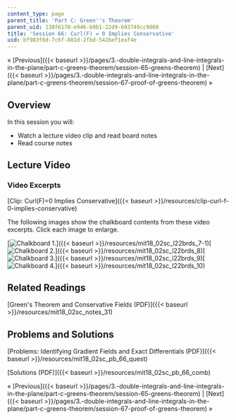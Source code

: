 ```yaml
---
content_type: page
parent_title: 'Part C: Green''s Theorem'
parent_uid: 138f6170-e946-b9b1-22d9-693749cc9860
title: 'Session 66: Curl(F) = 0 Implies Conservative'
uid: bf983f8d-7c6f-881d-2fbd-5426ef1eaf4e
---
```


« [Previous]({{< baseurl >}}/pages/3.-double-integrals-and-line-integrals-in-the-plane/part-c-greens-theorem/session-65-greens-theorem) | [Next]({{< baseurl >}}/pages/3.-double-integrals-and-line-integrals-in-the-plane/part-c-greens-theorem/session-67-proof-of-greens-theorem) »

Overview
--------

In this session you will:

*   Watch a lecture video clip and read board notes
*   Read course notes

Lecture Video
-------------

### Video Excerpts

[Clip: Curl(F)=0 Implies Conservative]({{< baseurl >}}/resources/clip-curl-f-0-implies-conservative)

The following images show the chalkboard contents from these video excerpts. Click each image to enlarge.

[![Chalkboard 1.](BASEURL_PLACEHOLDER/resources/mit18_02sc_l22brds_7a-1)]({{< baseurl >}}/resources/mit18_02sc_l22brds_7-1)[![Chalkboard 2.](BASEURL_PLACEHOLDER/resources/mit18_02sc_l22brds_8a)]({{< baseurl >}}/resources/mit18_02sc_l22brds_8)[![Chalkboard 3.](BASEURL_PLACEHOLDER/resources/mit18_02sc_l22brds_9a)]({{< baseurl >}}/resources/mit18_02sc_l22brds_9)[![Chalkboard 4.](BASEURL_PLACEHOLDER/resources/mit18_02sc_l22brds_10a)]({{< baseurl >}}/resources/mit18_02sc_l22brds_10)

Related Readings
----------------

[Green's Theorem and Conservative Fields (PDF)]({{< baseurl >}}/resources/mit18_02sc_notes_31)

Problems and Solutions
----------------------

[Problems: Identifying Gradient Fields and Exact Differentials (PDF)]({{< baseurl >}}/resources/mit18_02sc_pb_66_quest)

[Solutions (PDF)]({{< baseurl >}}/resources/mit18_02sc_pb_66_comb)

« [Previous]({{< baseurl >}}/pages/3.-double-integrals-and-line-integrals-in-the-plane/part-c-greens-theorem/session-65-greens-theorem) | [Next]({{< baseurl >}}/pages/3.-double-integrals-and-line-integrals-in-the-plane/part-c-greens-theorem/session-67-proof-of-greens-theorem) »